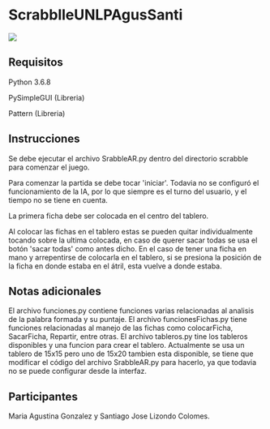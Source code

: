 # ScrabblleUNLPAgusSanti
![](https://i.imgur.com/O7vRM8o.png)


## Requisitos

Python 3.6.8

PySimpleGUI (Libreria)

Pattern (Libreria)

## Instrucciones

Se debe ejecutar el archivo SrabbleAR.py dentro del directorio scrabble para comenzar el juego. 

Para comenzar la partida se debe tocar 'iniciar'. Todavia no se configuró el funcionamiento de la IA, por lo que siempre es el turno del usuario, y el tiempo no se tiene en cuenta.

La primera ficha debe ser colocada en el centro del tablero.

Al colocar las fichas en el tablero estas se pueden quitar individualmente tocando sobre la ultima colocada, en caso de querer sacar todas se usa el botón 'sacar todas' como antes dicho. En el caso de tener una ficha en mano y arrepentirse de colocarla en el tablero, si se presiona la posición de la ficha en donde estaba en el átril, esta vuelve a donde estaba. 

## Notas adicionales

El archivo funciones.py contiene funciones varias relacionadas al analisis de la palabra formada y su puntaje. El archivo funcionesFichas.py tiene funciones relacionadas al manejo de las fichas como colocarFicha, SacarFicha, Repartir, entre otras. El archivo tableros.py tine los tableros disponibles y una funcion para crear el tablero.
Actualmente se usa un tablero de 15x15 pero uno de 15x20 tambien esta disponible, se tiene que modificar el código del archivo SrabbleAR.py para hacerlo, ya que todavia no se puede configurar desde la interfaz.

## Participantes

Maria Agustina Gonzalez y Santiago Jose Lizondo Colomes.

